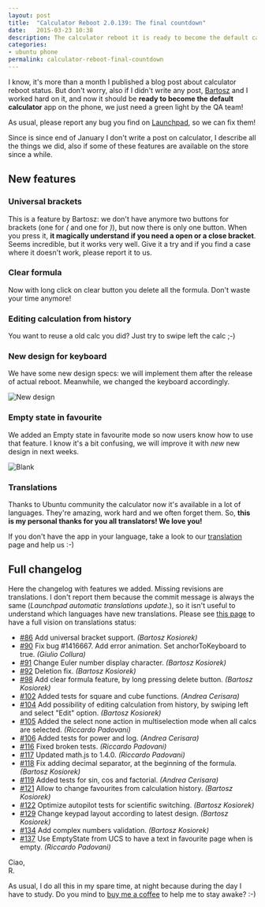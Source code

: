 ```yaml
---
layout: post
title:  "Calculator Reboot 2.0.139: The final countdown"
date:   2015-03-23 10:38
description: The calculator reboot it is ready to become the default calculator on Ubuntu for Phones. What are the last features we implemented?
categories:
- ubuntu phone
permalink: calculator-reboot-final-countdown
---
```


I know, it's more than a month I published a blog post about calculator reboot
status. But don't worry, also if I didn't write any post, [Bartosz][gang66] and
I worked hard on it, and now it should be **ready to become the default calculator**
app on the phone, we just need a green light by the QA team!

As usual, please report any bug you find on [Launchpad][bugs], so we can fix them!

Since is since end of January I don't write a post on calculator, I describe all
the things we did, also if some of these features are available on the store
since a while.

## New features

### Universal brackets

This is a feature by Bartosz: we don't have anymore two buttons for brackets
(one for *(* and one for *)*), but now there is only one button. When you press
it, **it magically understand if you need a open or a close bracket**. Seems
incredible, but it works very well. Give it a try and if you find a case where
it doesn't work, please report it to us.

### Clear formula

Now with long click on clear button you delete all the formula. Don't waste your
time anymore!

### Editing calculation from history

You want to reuse a old calc you did? Just try to swipe left the calc ;-)

### New design for keyboard

We have some new design specs: we will implement them after the release of
actual reboot. Meanwhile, we changed the keyboard accordingly.

![New design][img0]

### Empty state in favourite

We added an Empty state in favourite mode so now users know how to use that
feature. I know it's a bit confusing, we will improve it with *new* new design
in next weeks.

![Blank][img1]

### Translations

Thanks to Ubuntu community the calculator now it's available in a lot of
languages. They're amazing, work hard and we often forget them. So, **this is my
personal thanks for you all translators! We love you!**

If you don't have the app in your language, take a look to our
[translation][i18n] page and help us :-)

## Full changelog

Here the changelog with features we added. Missing revisions are translations. I
don't report them because the commit message is always the same (*Launchpad
automatic translations update.*), so it isn't useful to understand which
languages have new translations. Please see [this page][i18n] to have a full
vision on translations status:

- [#86][86] Add universal bracket support. *(Bartosz Kosiorek)*
- [#90][90] Fix bug #1416667. Add error animation. Set anchorToKeyboard to true. *(Giulio Collura)*
- [#91][91] Change Euler number display character. *(Bartosz Kosiorek)*
- [#92][92] Deletion fix. *(Bartosz Kosiorek)*
- [#98][98] Add clear formula feature, by long pressing delete button. *(Bartosz Kosiorek)*
- [#102][102] Added tests for square and cube functions. *(Andrea Cerisara)*
- [#104][104] Add possibility of editing calculation from history, by swiping left and select "Edit" option. *(Bartosz Kosiorek)*
- [#105][105] Added the select none action in multiselection mode when all calcs are selected. *(Riccardo Padovani)*
- [#106][106] Added tests for power and log. *(Andrea Cerisara)*
- [#116][116] Fixed broken tests. *(Riccardo Padovani)*
- [#117][117] Updated math.js to 1.4.0. *(Riccardo Padovani)*
- [#118][118] Fix adding decimal separator, at the beginning of the formula. *(Bartosz Kosiorek)*
- [#119][119] Added tests for sin, cos and factorial. *(Andrea Cerisara)*
- [#121][121] Allow to change favourites from calculation history. *(Bartosz Kosiorek)*
- [#122][122] Optimize autopilot tests for scientific switching. *(Bartosz Kosiorek)*
- [#129][129] Change keypad layout according to latest design. *(Bartosz Kosiorek)*
- [#134][134] Add complex numbers validation. *(Bartosz Kosiorek)*
- [#137][137] Use EmptyState from UCS to have a text in favourite page when is empty. *(Riccardo Padovani)*

Ciao,<br/>
R.

As usual, I do all this in my spare time, at night because during the day I
have to study. Do you mind to [buy me a coffee][coffee] to help me to stay
awake? :-)

[bugs]: https://bugs.launchpad.net/ubuntu-calculator-app
[gang66]: https://plus.google.com/105782724017692708794/posts
[img0]: http://img.rpadovani.com/posts/newCalculatorDesign.jpg
[img1]: http://img.rpadovani.com/posts/favouritesBlank.jpg
[i18n]: https://translations.launchpad.net/ubuntu-calculator-app
[coffee]: http://rpadovani.com/donations/
[86]: https://bazaar.launchpad.net/~ubuntu-calculator-dev/ubuntu-calculator-app/reboot/revision/86
[90]: https://bazaar.launchpad.net/~ubuntu-calculator-dev/ubuntu-calculator-app/reboot/revision/90
[91]: https://bazaar.launchpad.net/~ubuntu-calculator-dev/ubuntu-calculator-app/reboot/revision/91
[92]: https://bazaar.launchpad.net/~ubuntu-calculator-dev/ubuntu-calculator-app/reboot/revision/92
[98]: https://bazaar.launchpad.net/~ubuntu-calculator-dev/ubuntu-calculator-app/reboot/revision/98
[102]: https://bazaar.launchpad.net/~ubuntu-calculator-dev/ubuntu-calculator-app/reboot/revision/102
[104]: https://bazaar.launchpad.net/~ubuntu-calculator-dev/ubuntu-calculator-app/reboot/revision/104
[105]: https://bazaar.launchpad.net/~ubuntu-calculator-dev/ubuntu-calculator-app/reboot/revision/105
[106]: https://bazaar.launchpad.net/~ubuntu-calculator-dev/ubuntu-calculator-app/reboot/revision/106
[116]: https://bazaar.launchpad.net/~ubuntu-calculator-dev/ubuntu-calculator-app/reboot/revision/116
[117]: https://bazaar.launchpad.net/~ubuntu-calculator-dev/ubuntu-calculator-app/reboot/revision/117
[118]: https://bazaar.launchpad.net/~ubuntu-calculator-dev/ubuntu-calculator-app/reboot/revision/118
[119]: https://bazaar.launchpad.net/~ubuntu-calculator-dev/ubuntu-calculator-app/reboot/revision/119
[121]: https://bazaar.launchpad.net/~ubuntu-calculator-dev/ubuntu-calculator-app/reboot/revision/121
[122]: https://bazaar.launchpad.net/~ubuntu-calculator-dev/ubuntu-calculator-app/reboot/revision/122
[129]: https://bazaar.launchpad.net/~ubuntu-calculator-dev/ubuntu-calculator-app/reboot/revision/129
[134]: https://bazaar.launchpad.net/~ubuntu-calculator-dev/ubuntu-calculator-app/reboot/revision/134
[137]: https://bazaar.launchpad.net/~ubuntu-calculator-dev/ubuntu-calculator-app/reboot/revision/137


